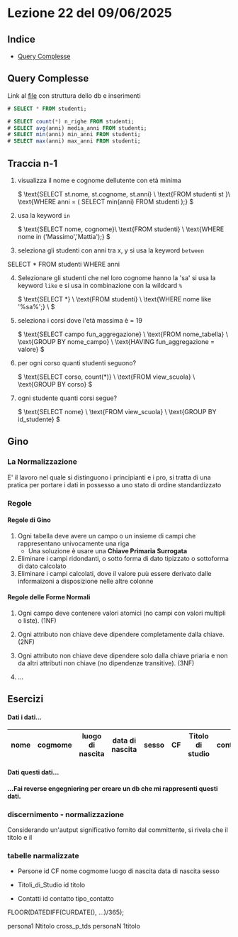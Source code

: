 # Lezione 22 del 09/06/2025

## Indice

- [Query Complesse](#query-complesse)

## Query Complesse

Link al [file](DB_corsi.sql) con struttura dello db e inserimenti

```sql
# SELECT * FROM studenti;

# SELECT count(*) n_righe FROM studenti;
# SELECT avg(anni) media_anni FROM studenti;
# SELECT min(anni) min_anni FROM studenti;
# SELECT max(anni) max_anni FROM studenti;

```

## Traccia n-1

1. visualizza il nome e cognome dellutente con età minima

   $
   \text{SELECT st.nome, st.cognome, st.anni} \\
   \text{FROM studenti st }\\
   \text{WHERE anni = ( SELECT min(anni) FROM studenti );}
   $

2. usa la keyword `in`

   $
   \text{SELECT nome, cognome}\\
   \text{FROM studenti} \\
   \text{WHERE nome in ('Massimo','Mattia');}
   $

3. seleziona gli studenti con anni tra x, y
   si usa la keyword `between`

$\text{SELECT * FROM studenti WHERE anni}$

4. Selezionare gli studenti che nel loro cognome hanno la 'sa'
   si usa la keyword `like` e si usa in combinazione con la wildcard `%`

   $
   \text{SELECT *} \\
   \text{FROM studenti} \\
   \text{WHERE nome like '\%sa\%';} \\
   $

5. seleziona i corsi dove l'età massima è = 19

   $
   \text{SELECT campo fun\_aggregazione} \\
   \text{FROM nome\_tabella} \\
   \text{GROUP BY nome\_campo} \\
   \text{HAVING fun\_aggregazione = valore}
   $

6. per ogni corso quanti studenti seguono?

   $
   \text{SELECT corso, count(*)} \\
   \text{FROM view\_scuola} \\
   \text{GROUP BY corso}
   $

7. ogni studente quanti corsi segue?

   $
   \text{SELECT nome} \\
   \text{FROM view\_scuola} \\
   \text{GROUP BY id\_studente}
   $

## Gino

### La Normalizzazione

E' il lavoro nel quale si distinguono i principianti e i pro, si tratta di una pratica per portare i dati in possesso a uno stato di ordine standardizzato

### Regole

#### Regole di Gino

1. Ogni tabella deve avere un campo o un insieme di campi che rappresentano univocamente una riga
   - Una soluzione è usare una **Chiave Primaria Surrogata**
2. Eliminare i campi ridondanti, o sotto forma di dato tipizzato o sottoforma di dato calcolato
3. Eliminare i campi calcolati, dove il valore puù essere derivato dalle informaizoni a disposizione nelle altre colonne

#### Regole delle Forme Normali

1. Ogni campo deve contenere valori atomici (no campi con valori multipli o liste). (1NF)

2. Ogni attributo non chiave deve dipendere completamente dalla chiave. (2NF)

3. Ogni attributo non chiave deve dipendere solo dalla chiave priaria e non da altri attributi non chiave (no dipendenze transitive). (3NF)

4. ...

## Esercizi

#### Dati i dati...

| nome | cogmome | luogo di nascita | data di nascita | sesso | CF  | Titolo di studio | contatto | tipo contatto | eta |
| :--: | :-----: | :--------------: | :-------------: | :---: | :-: | :--------------: | :------: | :-----------: | --: |

#### Dati questi dati...

#### ...Fai reverse engegniering per creare un db che mi rappresenti questi dati.

### discernimento - normalizzazione

Considerando un'autput significativo fornito dal committente, si rivela che il titolo e il

### tabelle narmalizzate

- Persone
  id
  CF
  nome
  cogmome
  luogo di nascita
  data di nascita
  sesso
- Titoli_di_Studio
  id
  titolo

- Contatti
  id
  contatto
  tipo_contatto

FLOOR(DATEDIFF(CURDATE(), ...)/365);

persona1 Ntitolo
cross_p_tds
personaN 1titolo
